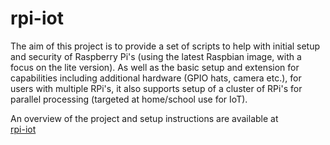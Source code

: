 # rpi-iot
The aim of this project is to provide a set of scripts to help with initial setup and security of Raspberry Pi's (using the latest Raspbian image, with a focus on the lite version). As well as the basic setup and extension for capabilities including additional hardware (GPIO hats, camera etc.), for users with multiple RPi's, it also supports setup of a cluster of RPi's for parallel processing (targeted at home/school use for IoT).

An overview of the project and setup instructions are available at  
[rpi-iot](../../wiki/The-rpi-iot-project)

